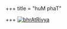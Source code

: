 +++
title = "huM phaT"

+++
[![bhrAtRivya](https://i0.wp.com/farm4.static.flickr.com/3079/3527009171_b73c925896.jpg)](http://www.flickr.com/photos/24766652@N05/3527009171/ "bhrAtRivya by somasushma, on Flickr")
